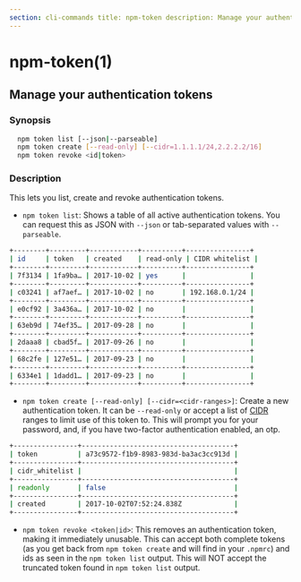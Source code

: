 ```yaml
---
section: cli-commands title: npm-token description: Manage your authentication tokens
---
```


# npm-token(1)

## Manage your authentication tokens

### Synopsis

```bash
  npm token list [--json|--parseable]
  npm token create [--read-only] [--cidr=1.1.1.1/24,2.2.2.2/16]
  npm token revoke <id|token>
  ```

### Description

This lets you list, create and revoke authentication tokens.

* `npm token list`:
  Shows a table of all active authentication tokens. You can request this as JSON with `--json` or tab-separated values
  with `--parseable`.

```bash
+--------+---------+------------+----------+----------------+
| id     | token   | created    | read-only | CIDR whitelist |
+--------+---------+------------+----------+----------------+
| 7f3134 | 1fa9ba… | 2017-10-02 | yes      |                |
+--------+---------+------------+----------+----------------+
| c03241 | af7aef… | 2017-10-02 | no       | 192.168.0.1/24 |
+--------+---------+------------+----------+----------------+
| e0cf92 | 3a436a… | 2017-10-02 | no       |                |
+--------+---------+------------+----------+----------------+
| 63eb9d | 74ef35… | 2017-09-28 | no       |                |
+--------+---------+------------+----------+----------------+
| 2daaa8 | cbad5f… | 2017-09-26 | no       |                |
+--------+---------+------------+----------+----------------+
| 68c2fe | 127e51… | 2017-09-23 | no       |                |
+--------+---------+------------+----------+----------------+
| 6334e1 | 1dadd1… | 2017-09-23 | no       |                |
+--------+---------+------------+----------+----------------+
```

* `npm token create [--read-only] [--cidr=<cidr-ranges>]`:
  Create a new authentication token. It can be `--read-only` or accept a list of
  [CIDR](https://en.wikipedia.org/wiki/Classless_Inter-Domain_Routing) ranges to limit use of this token to. This will
  prompt you for your password, and, if you have two-factor authentication enabled, an otp.

```bash
+----------------+--------------------------------------+
| token          | a73c9572-f1b9-8983-983d-ba3ac3cc913d |
+----------------+--------------------------------------+
| cidr_whitelist |                                      |
+----------------+--------------------------------------+
| readonly       | false                                |
+----------------+--------------------------------------+
| created        | 2017-10-02T07:52:24.838Z             |
+----------------+--------------------------------------+
```

* `npm token revoke <token|id>`:
  This removes an authentication token, making it immediately unusable. This can accept both complete tokens (as you get
  back from `npm token create` and will find in your `.npmrc`) and ids as seen in the `npm token list` output. This will
  NOT accept the truncated token found in `npm token list` output.
